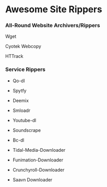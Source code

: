 # Awesome Site Rippers


### All-Round Website Archivers/Rippers

Wget

Cyotek Webcopy

HTTrack


### Service Rippers

 - Qo-dl

 - Spytfy

 - Deemix

 - Smloadr

 - Youtube-dl

 - Soundscrape

 - Bc-dl

 - Tidal-Media-Downloader

 - Funimation-Downloader

 - Crunchyroll-Downloader

 - Saavn Downloader





